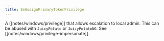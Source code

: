 ```yaml
---
title: SeAssignPrimaryTokenPrivilege
---
```


A [[notes/windows/privilege]] that allows escalation to local admin.
This can be abused with `JuicyPotato` or `JuicyPotatoNG`.
See [[notes/windows/privilege-impersonate]].
